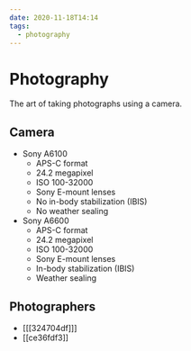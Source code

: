 ```yaml
---
date: 2020-11-18T14:14
tags:
  - photography
---
```


# Photography

The art of taking photographs using a camera.

## Camera

* Sony A6100
  * APS-C format
  * 24.2 megapixel
  * ISO 100-32000
  * Sony E-mount lenses
  * No in-body stabilization (IBIS)
  * No weather sealing
* Sony A6600
  * APS-C format
  * 24.2 megapixel
  * ISO 100-32000
  * Sony E-mount lenses
  * In-body stabilization (IBIS)
  * Weather sealing

## Photographers

* [[[324704df]]]
* [[ce36fdf3]]
